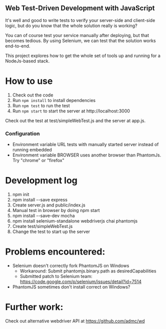 Web Test-Driven Development with JavaScript
-------------------------------------------

It's well and good to write tests to verify your server-side
and client-side logic, but do you know that the whole
solution really is working?

You can of course test your service manually after
deploying, but that becomes tedious. By using Selenium, we
can test that the solution works end-to-end.

This project explores how to get the whole set of tools
up and running for a NodeJs-based stack.

How to use
==========
1. Check out the code
2. Run `npm install` to install dependencies
3. Run `npm test` to run the test
4. Run `npm start` to start the server at http://localhost:3000

Check out the test at test/simpleWebTest.js and the server
at app.js.

### Configuration

* Environment variable URL tests with manually started server instead of running embedded
* Environment variable BROWSER uses another browser than PhantomJs. Try "chrome" or "firefox"


Development log
===============

1. npm init
2. npm install --save express
3. Create server.js and public/index.js
4. Manual test in browser by doing npm start
5. npm install --save-dev mocha
6. npm install selenium-standalone webdriverjs chai phantomjs
7. Create test/simpleWebTest.js
8. Change the test to start up the server


Problems encountered:
=====================

* Selenium doesn't correctly fork PhantomJS on Windows
  * Workaround: Submit phantomjs.binary.path as desiredCapabilities
  * Submitted patch to Selenium team: https://code.google.com/p/selenium/issues/detail?id=7514
* PhantomJS sometimes don't install correct on Windows?


Further work:
=============

Check out alternative webdriver API at https://github.com/admc/wd
